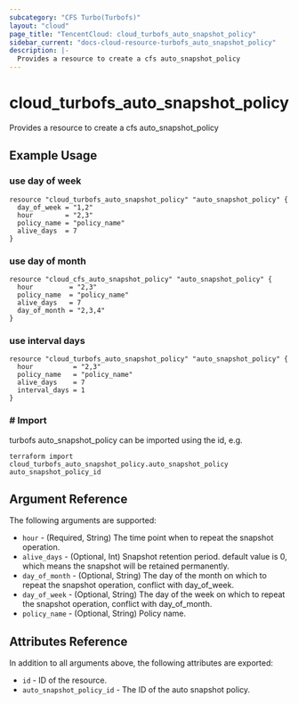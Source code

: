 ```yaml
---
subcategory: "CFS Turbo(Turbofs)"
layout: "cloud"
page_title: "TencentCloud: cloud_turbofs_auto_snapshot_policy"
sidebar_current: "docs-cloud-resource-turbofs_auto_snapshot_policy"
description: |-
  Provides a resource to create a cfs auto_snapshot_policy
---
```


# cloud_turbofs_auto_snapshot_policy

Provides a resource to create a cfs auto_snapshot_policy

## Example Usage

### use day of week

```hcl
resource "cloud_turbofs_auto_snapshot_policy" "auto_snapshot_policy" {
  day_of_week = "1,2"
  hour        = "2,3"
  policy_name = "policy_name"
  alive_days  = 7
}
```

### use day of month

```hcl
resource "cloud_cfs_auto_snapshot_policy" "auto_snapshot_policy" {
  hour         = "2,3"
  policy_name  = "policy_name"
  alive_days   = 7
  day_of_month = "2,3,4"
}
```

### use interval days

```hcl
resource "cloud_turbofs_auto_snapshot_policy" "auto_snapshot_policy" {
  hour          = "2,3"
  policy_name   = "policy_name"
  alive_days    = 7
  interval_days = 1
}
```

### # Import

turbofs auto_snapshot_policy can be imported using the id, e.g.

```hcl
terraform import cloud_turbofs_auto_snapshot_policy.auto_snapshot_policy auto_snapshot_policy_id
```

## Argument Reference

The following arguments are supported:

* `hour` - (Required, String) The time point when to repeat the snapshot operation.
* `alive_days` - (Optional, Int) Snapshot retention period. default value is 0, which means the snapshot will be retained permanently.
* `day_of_month` - (Optional, String) The day of the month on which to repeat the snapshot operation, conflict with day_of_week.
* `day_of_week` - (Optional, String) The day of the week on which to repeat the snapshot operation, conflict with day_of_month.
* `policy_name` - (Optional, String) Policy name.

## Attributes Reference

In addition to all arguments above, the following attributes are exported:

* `id` - ID of the resource.
* `auto_snapshot_policy_id` - The ID of the auto snapshot policy.



